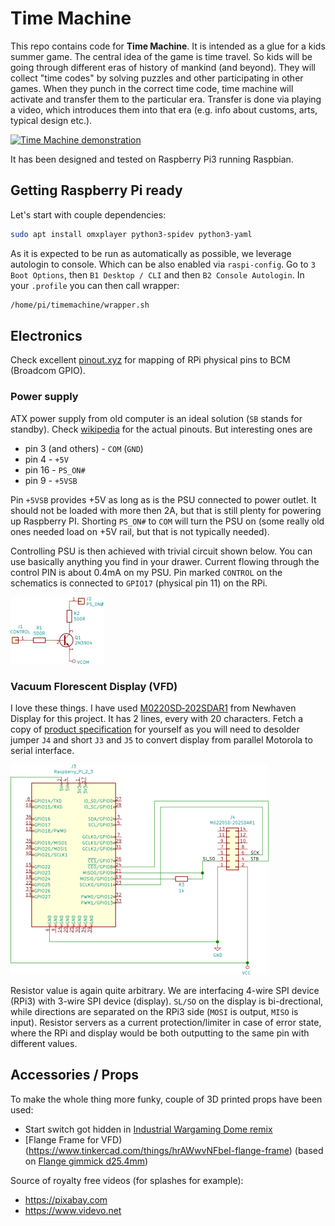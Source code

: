 # Time Machine

This repo contains code for **Time Machine**. It is intended as a glue for a kids summer game. The central idea of the game is time travel. So kids will be going through different eras of history of mankind (and beyond). They will collect "time codes" by solving puzzles and other participating in other games. When they punch in the correct time code, time machine will activate and transfer them to the particular era. Transfer is done via playing a video, which introduces them into that era (e.g. info about customs, arts, typical design etc.). 

[![Time Machine demonstration](http://img.youtube.com/vi/R8P0Sa0llYg/0.jpg)](http://www.youtube.com/watch?v=R8P0Sa0llYg "Time Machine demonstration")

It has been designed and tested on Raspberry Pi3 running Raspbian.

## Getting Raspberry Pi ready

Let's start with couple dependencies:
```bash
sudo apt install omxplayer python3-spidev python3-yaml
```

As it is expected to be run as automatically as possible, we leverage autologin to console. Which can be also enabled via `raspi-config`. Go to `3 Boot Options`, then `B1 Desktop / CLI` and then `B2 Console Autologin`. In your `.profile` you can then call wrapper:

```bash
/home/pi/timemachine/wrapper.sh
```

## Electronics

Check excellent [pinout.xyz](https://pinout.xyz/) for mapping of RPi physical pins to BCM (Broadcom GPIO).

### Power supply

ATX power supply from old computer is an ideal solution (`SB` stands for standby). Check [wikipedia](https://en.wikipedia.org/wiki/ATX) for the actual pinouts. But interesting ones are

- pin 3 (and others) - `COM` (`GND`)
- pin 4 - `+5V`
- pin 16 - `PS_ON#`
- pin 9 - `+5VSB`

Pin `+5VSB` provides +5V as long as is the PSU connected to power outlet. It should not be loaded with more then 2A, but that is still plenty for powering up Raspberry PI. Shorting `PS_ON#` to `COM` will turn the PSU on (some really old ones needed load on +5V rail, but that is not typically needed).

Controlling PSU is then achieved with trivial circuit shown below. You can use basically anything you find in your drawer. Current flowing through the control PIN is about 0.4mA on my PSU. Pin marked `CONTROL` on the schematics is connected to `GPIO17` (physical pin 11) on the RPi.

![psu control](img/psu.png)

### Vacuum Florescent Display (VFD)

I love these things. I have used [M0220SD‐202SDAR1](https://www.newhavendisplay.com/m0220sd202sdar1-p-812.html) from Newhaven Display for this project. It has 2 lines, every with 20 characters. Fetch a copy of [product specification](http://www.newhavendisplay.com/specs/M0220SD-202SDAR1.pdf) for yourself as you will need to desolder jumper `J4` and short `J3` and `J5` to convert display from parallel Motorola to serial interface. 

![VFD wiring to RPi3](img/vfd.png)

Resistor value is again quite arbitrary. We are interfacing 4-wire SPI device (RPi3) with 3-wire SPI device (display). `SL/SO` on the display is bi-drectional, while directions are separated on the RPi3 side (`MOSI` is output, `MISO` is input). Resistor servers as a current protection/limiter in case of error state, where the RPi and display would be both outputting to the same pin with different values.

## Accessories / Props

To make the whole thing more funky, couple of 3D printed props have been used:

  - Start switch got hidden in [Industrial Wargaming Dome remix](https://www.thingiverse.com/thing:1561986)
  - [Flange Frame for VFD)(https://www.tinkercad.com/things/hrAWwvNFbeI-flange-frame) (based on [Flange gimmick d25.4mm](https://www.tinkercad.com/things/hRPuc958smU-flange-gimmick-d254mm))

Source of royalty free videos (for splashes for example):

  - https://pixabay.com
  - https://www.videvo.net
